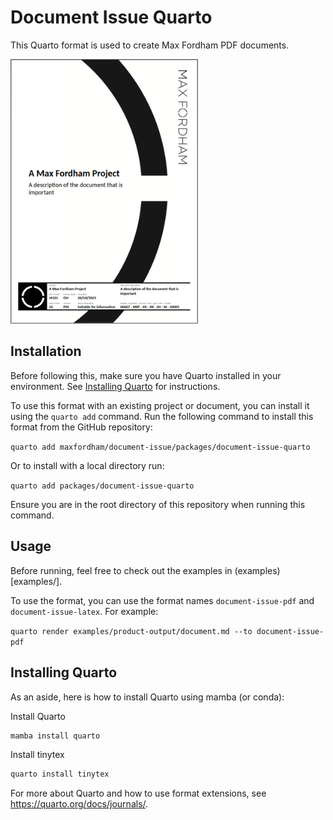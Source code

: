 # Document Issue Quarto

This Quarto format is used to create Max Fordham PDF documents.

<img src="./img/example.png" width="300"/>

## Installation

Before following this, make sure you have Quarto installed in your environment. See [Installing Quarto](#installing-quarto) for instructions.

To use this format with an existing project or document, you can install it using the `quarto add` command.
Run the following command to install this format from the GitHub repository:

```quarto add maxfordham/document-issue/packages/document-issue-quarto```

Or to install with a local directory run:

```quarto add packages/document-issue-quarto```

Ensure you are in the root directory of this repository when running this command.

## Usage

Before running, feel free to check out the examples in (examples)[examples/].

To use the format, you can use the format names `document-issue-pdf` and `document-issue-latex`. For example:

```quarto render examples/product-output/document.md --to document-issue-pdf```

## Installing Quarto

As an aside, here is how to install Quarto using mamba (or conda):

Install Quarto
```bash
mamba install quarto
```

Install tinytex
```bash
quarto install tinytex
```

For more about Quarto and how to use format extensions, see <https://quarto.org/docs/journals/>.